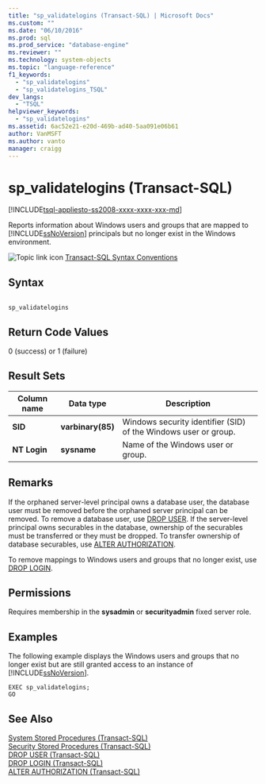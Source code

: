 ```yaml
---
title: "sp_validatelogins (Transact-SQL) | Microsoft Docs"
ms.custom: ""
ms.date: "06/10/2016"
ms.prod: sql
ms.prod_service: "database-engine"
ms.reviewer: ""
ms.technology: system-objects
ms.topic: "language-reference"
f1_keywords: 
  - "sp_validatelogins"
  - "sp_validatelogins_TSQL"
dev_langs: 
  - "TSQL"
helpviewer_keywords: 
  - "sp_validatelogins"
ms.assetid: 6ac52e21-e20d-469b-ad40-5aa091e06b61
author: VanMSFT
ms.author: vanto
manager: craigg
---
```

# sp_validatelogins (Transact-SQL)
[!INCLUDE[tsql-appliesto-ss2008-xxxx-xxxx-xxx-md](../../includes/tsql-appliesto-ss2008-xxxx-xxxx-xxx-md.md)]

  Reports information about Windows users and groups that are mapped to [!INCLUDE[ssNoVersion](../../includes/ssnoversion-md.md)] principals but no longer exist in the Windows environment.  
  
 ![Topic link icon](../../database-engine/configure-windows/media/topic-link.gif "Topic link icon") [Transact-SQL Syntax Conventions](../../t-sql/language-elements/transact-sql-syntax-conventions-transact-sql.md)  
  
## Syntax  
  
```  
  
sp_validatelogins  
```  
  
## Return Code Values  
 0 (success) or 1 (failure)  
  
## Result Sets  
  
|Column name|Data type|Description|  
|-----------------|---------------|-----------------|  
|**SID**|**varbinary(85)**|Windows security identifier (SID) of the Windows user or group.|  
|**NT Login**|**sysname**|Name of the Windows user or group.|  
  
## Remarks  
 If the orphaned server-level principal owns a database user, the database user must be removed before the orphaned server principal can be removed. To remove a database user, use [DROP USER](../../t-sql/statements/drop-user-transact-sql.md). If the server-level principal owns securables in the database, ownership of the securables must be transferred or they must be dropped. To transfer ownership of database securables, use [ALTER AUTHORIZATION](../../t-sql/statements/alter-authorization-transact-sql.md).  
  
 To remove mappings to Windows users and groups that no longer exist, use [DROP LOGIN](../../t-sql/statements/drop-login-transact-sql.md).  
  
## Permissions  
 Requires membership in the **sysadmin** or **securityadmin** fixed server role.  
  
## Examples  
 The following example displays the Windows users and groups that no longer exist but are still granted access to an instance of [!INCLUDE[ssNoVersion](../../includes/ssnoversion-md.md)].  
  
```  
EXEC sp_validatelogins;  
GO  
```  
  
## See Also  
 [System Stored Procedures &#40;Transact-SQL&#41;](../../relational-databases/system-stored-procedures/system-stored-procedures-transact-sql.md)   
 [Security Stored Procedures &#40;Transact-SQL&#41;](../../relational-databases/system-stored-procedures/security-stored-procedures-transact-sql.md)   
 [DROP USER &#40;Transact-SQL&#41;](../../t-sql/statements/drop-user-transact-sql.md)   
 [DROP LOGIN &#40;Transact-SQL&#41;](../../t-sql/statements/drop-login-transact-sql.md)   
 [ALTER AUTHORIZATION &#40;Transact-SQL&#41;](../../t-sql/statements/alter-authorization-transact-sql.md)  
  
  
